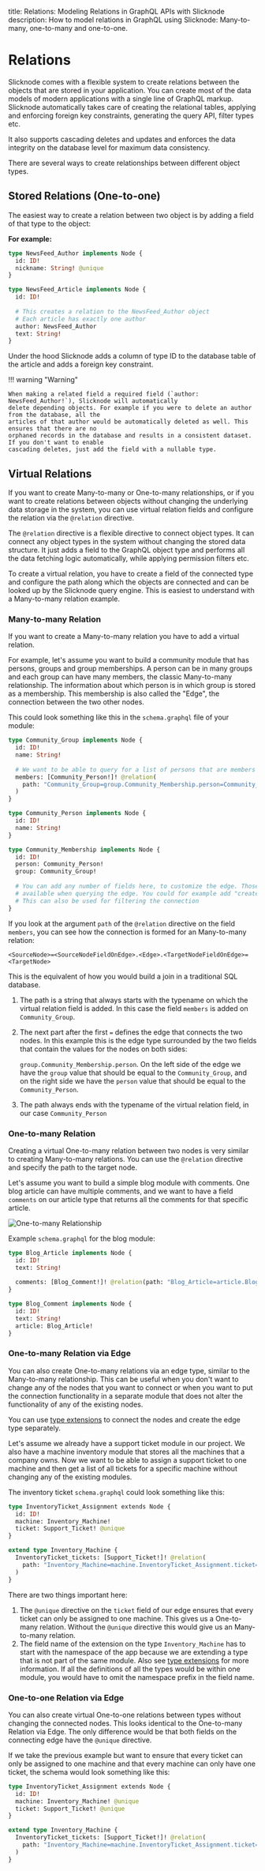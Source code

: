 title: Relations: Modeling Relations in GraphQL APIs with Slicknode
description: How to model relations in GraphQL using Slicknode: Many-to-many, one-to-many and one-to-one.

# Relations

Slicknode comes with a flexible system to create relations between the objects that are stored 
in your application. You can create most of the data models of modern applications with a single line
of GraphQL markup. Slicknode automatically takes care of creating the relational tables, 
applying and enforcing foreign key constraints, generating the query API, filter types etc.

It also supports cascading deletes and updates and enforces the data integrity on the database
level for maximum data consistency. 

There are several ways to create relationships between different object types. 

## Stored Relations (One-to-one)

The easiest way to create a relation between two object is by adding a field of that
type to the object: 
 
**For example:**

```graphql hl_lines="11"
type NewsFeed_Author implements Node {
  id: ID!
  nickname: String! @unique
}

type NewsFeed_Article implements Node {
  id: ID!
  
  # This creates a relation to the NewsFeed_Author object
  # Each article has exactly one author
  author: NewsFeed_Author
  text: String!
}
```

Under the hood Slicknode adds a column of type ID to the database table of the article and adds
a foreign key constraint. 

!!! warning "Warning"
 
    When making a related field a required field (`author: NewsFeed_Author!`), Slicknode will automatically 
    delete depending objects. For example if you were to delete an author from the database, all the 
    articles of that author would be automatically deleted as well. This ensures that there are no 
    orphaned records in the database and results in a consistent dataset. If you don't want to enable
    cascading deletes, just add the field with a nullable type. 

## Virtual Relations

If you want to create Many-to-many or One-to-many relationships, or if you want to create relations between objects 
without changing the underlying data storage in the system, you can use virtual relation fields 
and configure the relation via the `@relation` directive. 

The `@relation` directive is a flexible directive to connect object types. It can connect any 
object types in the system without changing the stored data structure. It just adds a field
to the GraphQL object type and performs all the data fetching logic automatically, while 
applying permission filters etc. 

To create a virtual relation, you have to create a field of the connected type and
configure the path along which the objects are connected and can be looked up by the 
Slicknode query engine. This is easiest to understand with a Many-to-many relation example.

### Many-to-many Relation

If you want to create a Many-to-many relation you have to add a virtual relation. 

For example, let's assume you want to build a community module that has persons, groups and 
group memberships. A person can be in many groups and each group can have many members, the classic
Many-to-many relationship. The information about which person is in which group is stored as a membership. This 
membership is also called the "Edge", the connection between the two other nodes. 

This could look something like this in the `schema.graphql` file of your module: 

```graphql hl_lines="5 6 7 8"
type Community_Group implements Node {
  id: ID!
  name: String!
  
  # We want to be able to query for a list of persons that are members in that group
  members: [Community_Person!]! @relation(
    path: "Community_Group=group.Community_Membership.person=Community_Person"
  )
}

type Community_Person implements Node {
  id: ID!
  name: String!
}

type Community_Membership implements Node {
  id: ID!
  person: Community_Person!
  group: Community_Group!
  
  # You can add any number of fields here, to customize the edge. Those values will also be
  # available when querying the edge. You could for example add "createdAt" or "status" etc.
  # This can also be used for filtering the connection
}
```

If you look at the argument `path` of the `@relation` directive on the field `members`, you can see
how the connection is formed for an Many-to-many relation: 

`<SourceNode>=<SourceNodeFieldOnEdge>.<Edge>.<TargetNodeFieldOnEdge>=<TargetNode>`

This is the equivalent of how you would build a join in a traditional SQL database. 

1.  The path is a string that always starts with the typename on which the virtual relation field is added. 
    In this case the field `members` is added on `Community_Group`. 
1.  The next part after the first `=` defines the edge that connects the two nodes. In this example this is
    the edge type surrounded by the two fields that contain the values for the nodes on both sides:

    `group.Community_Membership.person`. On the left side of the edge we have the `group` value that 
    should be equal to the `Community_Group`, and on the right side we have the `person` value that
    should be equal to the `Community_Person`. 
    
1.  The path always ends with the typename of the virtual relation field, in our case `Community_Person`

### One-to-many Relation

Creating a virtual One-to-many relation between two nodes is very similar to creating Many-to-many relations. 
You can use the `@relation` directive and specify the path to the target node. 

Let's assume you want to build a simple blog module with comments. One blog article can have multiple
comments, and we want to have a field `comments` on our article type that returns all the comments
for that specific article. 

![One-to-many Relationship](./assets/relationship-1n.png)

Example `schema.graphql` for the blog module: 

```graphql hl_lines="5"
type Blog_Article implements Node {
  id: ID!
  text: String!
  
  comments: [Blog_Comment!]! @relation(path: "Blog_Article=article.Blog_Comment")
}

type Blog_Comment implements Node {
  id: ID!
  text: String!
  article: Blog_Article!
}
```

### One-to-many Relation via Edge

You can also create One-to-many relations via an edge type, similar to the Many-to-many relationship. This can be
useful when you don't want to change any of the nodes that you want to connect or when you want to 
put the connection functionality in a separate module that does not alter the functionality
of any of the existing nodes. 

You can use [type extensions](./extensions.md) to connect the nodes and create the edge type separately.

Let's assume we already have a support ticket module in our project. We also have a machine
inventory module that stores all the machines that a company owns. Now we want to be able to 
assign a support ticket to one machine and then get a list of all tickets for a specific machine
without changing any of the existing modules.

The inventory ticket `schema.graphql` could look something like this:

```graphql
type InventoryTicket_Assignment extends Node {
  id: ID!
  machine: Inventory_Machine!
  ticket: Support_Ticket! @unique
}

extend type Inventory_Machine {
  InventoryTicket_tickets: [Support_Ticket!]! @relation(
    path: "Inventory_Machine=machine.InventoryTicket_Assignment.ticket=Support_Ticket"
  )
}

```

There are two things important here: 

1.  The `@unique` directive on the `ticket` field of our edge ensures that every ticket can only be
    assigned to one machine. This gives us a One-to-many relation. Without the `@unique` directive this 
    would give us an Many-to-many relation. 
1.  The field name of the extension on the type `Inventory_Machine` has to start with the namespace 
    of the app because we are extending a type that is not part of the same module. 
    Also see [type extensions](./extensions.md) for more information. If all the definitions of all the types would
    be within one module, you would have to omit the namespace prefix in the field name.

### One-to-one Relation via Edge

You can also create virtual One-to-one relations between types without changing the connected nodes. 
This looks identical to the One-to-many Relation via Edge. The only difference would be that both
fields on the connecting edge have the `@unique` directive.
 
If we take the previous example but want to ensure that every ticket can only be assigned to one
machine and that every machine can only have one ticket, the schema would look something
like this: 

```graphql  hl_lines="3 4"
type InventoryTicket_Assignment extends Node {
  id: ID!
  machine: Inventory_Machine! @unique
  ticket: Support_Ticket! @unique
}

extend type Inventory_Machine {
  InventoryTicket_tickets: [Support_Ticket!]! @relation(
    path: "Inventory_Machine=machine.InventoryTicket_Assignment.ticket=Support_Ticket"
  )
}
```